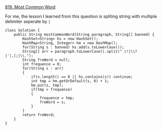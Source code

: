 
[819. Most Common Word](https://leetcode.com/problems/most-common-word/)

For me, the lesson I learned from this question is spliting string with multiple delimiter seperate by `|`

```
class Solution {
    public String mostCommonWord(String paragraph, String[] banned) {
        HashSet<String> hs = new HashSet();
        HashMap<String, Integer> hm = new HashMap();
        for(String s : banned) hs.add(s.toLowerCase());
        String[] arr = paragraph.toLowerCase().split(" |!|\\?|'|,|;|\\.");
        String freWord = null;
        int frequence = 0;
        for(String s : arr)
        {
            if(s.length() == 0 || hs.contains(s)) continue;
            int tmp = hm.getOrDefault(s, 0) + 1;
            hm.put(s, tmp);
            if(tmp > frequence)
            {
                frequence = tmp;
                freWord = s;
            }
        }
        return freWord;
    }
}
```
